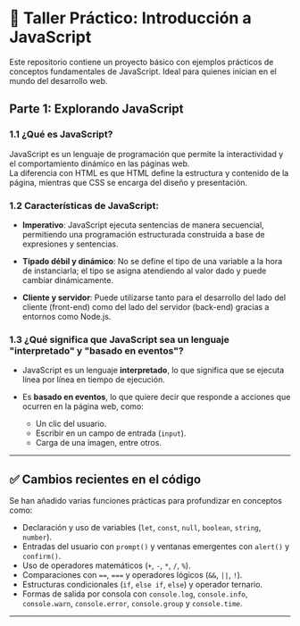 # 🧪 Taller Práctico: Introducción a JavaScript

Este repositorio contiene un proyecto básico con ejemplos prácticos de conceptos fundamentales de JavaScript. Ideal para quienes inician en el mundo del desarrollo web.

## Parte 1: Explorando JavaScript

### 1.1 ¿Qué es JavaScript?

JavaScript es un lenguaje de programación que permite la interactividad y el comportamiento dinámico en las páginas web.  
La diferencia con HTML es que HTML define la estructura y contenido de la página, mientras que CSS se encarga del diseño y presentación.

### 1.2 Características de JavaScript:

- **Imperativo**: JavaScript ejecuta sentencias de manera secuencial, permitiendo una programación estructurada construida a base de expresiones y sentencias.

- **Tipado débil y dinámico**: No se define el tipo de una variable a la hora de instanciarla; el tipo se asigna atendiendo al valor dado y puede cambiar dinámicamente.

- **Cliente y servidor**: Puede utilizarse tanto para el desarrollo del lado del cliente (front-end) como del lado del servidor (back-end) gracias a entornos como Node.js.

### 1.3 ¿Qué significa que JavaScript sea un lenguaje "interpretado" y "basado en eventos"?

- JavaScript es un lenguaje **interpretado**, lo que significa que se ejecuta línea por línea en tiempo de ejecución.

- Es **basado en eventos**, lo que quiere decir que responde a acciones que ocurren en la página web, como:
  - Un clic del usuario.
  - Escribir en un campo de entrada (`input`).
  - Carga de una imagen, entre otros.

---

## ✅ Cambios recientes en el código

Se han añadido varias funciones prácticas para profundizar en conceptos como:

- Declaración y uso de variables (`let`, `const`, `null`, `boolean`, `string`, `number`).
- Entradas del usuario con `prompt()` y ventanas emergentes con `alert()` y `confirm()`.
- Uso de operadores matemáticos (`+`, `-`, `*`, `/`, `%`).
- Comparaciones con `==`, `===` y operadores lógicos (`&&`, `||`, `!`).
- Estructuras condicionales (`if`, `else if`, `else`) y operador ternario.
- Formas de salida por consola con `console.log`, `console.info`, `console.warn`, `console.error`, `console.group` y `console.time`.

---
